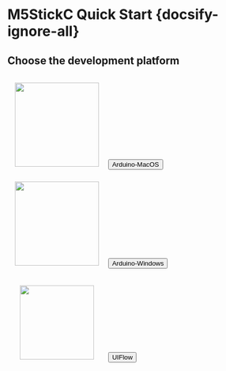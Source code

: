# M5StickC Quick Start {docsify-ignore-all}

<!-- **Choose the development platform**

|<img src="assets/img/macos-logo.png"> | <img src="assets/img/windows-logo.png"> | <img src="assets/img/uiflow-logo.png">|
|:---:|:---:|:---:|
|[Arduino-MacOS](en/quick_start/m5stickc/m5stickc_quick_start_with_arduino_MacOS) | [Arduino-Windows](en/quick_start/m5stickc/m5stickc_quick_start_with_arduino_Windows) | [UIFlow](en/quick_start/m5stickc/m5stickc_quick_start_with_uiflow)| -->

## Choose the development platform

<div class="container">
  <div class="card-deck mb-3 text-center">
    <div class="card mb-4 shadow-sm">
      <div class="card-body">
        <img src="assets/img/macos-logo.png" height="170px" style="margin:15px">
        <a href="#en/quick_start/m5stickc/m5stickc_quick_start_with_arduino_MacOS" style="text-decoration:none"><button type="button" class="btn btn-lg btn-block btn-outline-primary">Arduino-MacOS</button></a>
      </div>
    </div>
    <div class="card mb-4 shadow-sm">
      <div class="card-body">
        <img src="assets/img/windows-logo.png" height="170px" style="margin:15px">
        <a href="#en/quick_start/m5stickc/m5stickc_quick_start_with_arduino_Windows" style="text-decoration:none"><button type="button" class="btn btn-lg btn-block btn-outline-primary">Arduino-Windows</button></a>
      </div>
    </div>
    <div class="card mb-4 shadow-sm">
      <div class="card-body">
        <img src="assets/img/uiflow-logo.png" height="150px" style="margin:25px">
        <a href="#en/quick_start/m5stickc/m5stickc_quick_start_with_uiflow" style="text-decoration:none"><button type="button" class="btn btn-lg btn-block btn-outline-primary">UIFlow</button></a>
      </div>
    </div>
  </div>